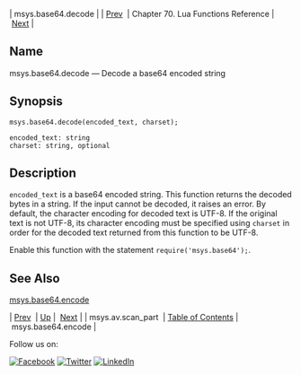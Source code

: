 | msys.base64.decode |
| [Prev](lua.ref.msys.av.scan_part.php)  | Chapter 70. Lua Functions Reference |  [Next](lua.ref.msys.base64.encode.php) |

<a name="lua.ref.msys.base64.decode"></a>
## Name

msys.base64.decode — Decode a base64 encoded string

<a name="idp17565776"></a>
## Synopsis

`msys.base64.decode(encoded_text, charset);`

```
encoded_text: string
charset: string, optional
```
<a name="idp17568800"></a>
## Description

`encoded_text` is a base64 encoded string. This function returns the decoded bytes in a string. If the input cannot be decoded, it raises an error. By default, the character encoding for decoded text is UTF-8\. If the original text is not UTF-8, its character encoding must be specified using `charset` in order for the decoded text returned from this function to be UTF-8.

Enable this function with the statement `require('msys.base64');`.

<a name="idp17572800"></a>
## See Also

[msys.base64.encode](lua.ref.msys.base64.encode.php "msys.base64.encode")

| [Prev](lua.ref.msys.av.scan_part.php)  | [Up](lua.function.details.php) |  [Next](lua.ref.msys.base64.encode.php) |
| msys.av.scan_part  | [Table of Contents](index.php) |  msys.base64.encode |

Follow us on:

[![Facebook](https://support.messagesystems.com/images/icon-facebook.png)](http://www.facebook.com/messagesystems) [![Twitter](https://support.messagesystems.com/images/icon-twitter.png)](http://twitter.com/#!/MessageSystems) [![LinkedIn](https://support.messagesystems.com/images/icon-linkedin.png)](http://www.linkedin.com/company/message-systems)